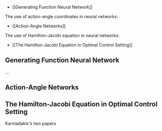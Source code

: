 - [[Generating Function Neural Network]]

The use of action-angle coordinates in neural networks:
- [[Action-Angle Networks]]

The use of Hamilton-Jacobi equation in neural networks:
- [[The Hamilton-Jacobi Equation in Optimal Control Setting]]
## Generating Function Neural Network
...
## Action-Angle Networks


## The Hamilton-Jacobi Equation in Optimal Control Setting
Karniadakis's two papers 
